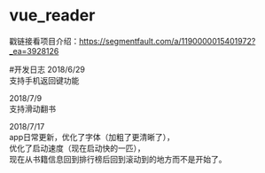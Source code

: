 # vue_reader

戳链接看项目介绍：https://segmentfault.com/a/1190000015401972?_ea=3928126


#开发日志
2018/6/29  
支持手机返回键功能  

2018/7/9  
支持滑动翻书

2018/7/17  
app日常更新，优化了字体（加粗了更清晰了），  
优化了启动速度（现在启动快的一匹），  
现在从书籍信息回到排行榜后回到滚动到的地方而不是开始了。
